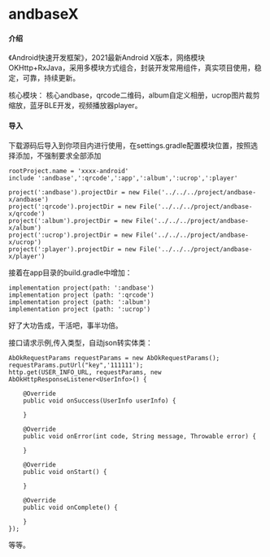 # andbaseX

#### 介绍
《Android快速开发框架》，2021最新Android X版本，网络模块OKHttp+RxJava，采用多模块方式组合，封装开发常用组件，真实项目使用，稳定，可靠，持续更新。

核心模块：
核心andbase，qrcode二维码，album自定义相册，ucrop图片裁剪缩放，蓝牙BLE开发，视频播放器player。

#### 导入
下载源码后导入到你项目内进行使用，在settings.gradle配置模块位置，按照选择添加，不强制要求全部添加

```
rootProject.name = 'xxxx-android'
include ':andbase',':qrcode',':app',':album',':ucrop',':player'

project(':andbase').projectDir = new File('../../../project/andbase-x/andbase')
project(':qrcode').projectDir = new File('../../../project/andbase-x/qrcode')
project(':album').projectDir = new File('../../../project/andbase-x/album')
project(':ucrop').projectDir = new File('../../../project/andbase-x/ucrop')
project(':player').projectDir = new File('../../../project/andbase-x/player')

```

接着在app目录的build.gradle中增加：

```
implementation project(path: ':andbase')
implementation project (path: ':qrcode')
implementation project (path: ':album')
implementation project (path: ':ucrop')
```

好了大功告成，干活吧，事半功倍。

接口请求示例,传入类型，自动json转实体类：

```
AbOkRequestParams requestParams = new AbOkRequestParams();
requestParams.putUrl("key",'111111');
http.get(USER_INFO_URL, requestParams, new AbOkHttpResponseListener<UserInfo>() {

	@Override
	public void onSuccess(UserInfo userInfo) {
		
	}

	@Override
	public void onError(int code, String message, Throwable error) {
				
	}

	@Override
	public void onStart() {
				
	}

	@Override
	public void onComplete() {
					
	}
});

```

等等。
